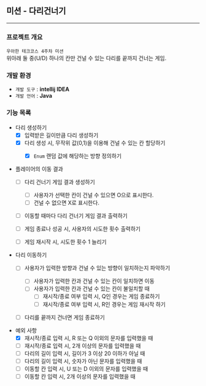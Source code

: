## 미션 - 다리건너기

---
### 프로젝트 개요
`우아한 테크코스 4주차 미션`                            
위아래 둘 중(U/D) 하나의 칸만 건널 수 있는 다리를 끝까지 건너는 게임.

### 개발 환경
* `개발 도구` : **intellij IDEA**
* `개발 언어` : **Java**

### 기능 목록

- 다리 생성하기
    - [X] 입력받은 길이만큼 다리 생성하기
    - [X] 다리 생성 시, 무작위 값(0,1)을 이용해 건널 수 있는 칸 할당하기
      -[X] `Enum` 랜덤 값에 해당하는 방향 정의하기  


- 플레이어의 이동 결과
    - [ ] 다리 건너기 게임 결과 생성하기
        - [ ] 사용자가 선택한 칸이 건널 수 있으면 O으로 표시한다.
        - [ ] 건널 수 없으면 X로 표시한다.
    - [ ] 이동할 때마다 다리 건너기 게임 결과 출력하기
    - [ ] 게임 종료나 성공 시, 사용자의 시도한 횟수 출력하기
    - [ ] 게임 재시작 시, 시도한 횟수 1 늘리기


- 다리 이동하기
    - [ ] 사용자가 입력한 방향과 건널 수 있는 방향이 일치하는지 파악하기 
      - [ ] 사용자가 입력한 칸과 건널 수 있는 칸이 일치하면 이동
      - [ ] 사용자가 입력한 칸과 건널 수 있는 칸이 불일치할 때
          - [ ] 재시작/종료 여부 입력 시, Q인 경우는 게임 종료하기
          - [ ] 재시작/종료 여부 입력 시, R인 경우는 게임 재시작 하기
        
    - [ ] 다리를 끝까지 건너면 게임 종료하기


- 예외 사항
  - [X] 재시작/종료 입력 시, R 또는 Q 이외의 문자를 입력했을 때
  - [ ] 재시작/종료 입력 시, 2개 이상의 문자를 입력했을 때
  - [ ] 다리의 길이 입력 시, 길이가 3 이상 20 이하가 아닐 때
  - [ ] 다리의 길이 입력 시, 숫자가 아닌 문자를 입력했을 때
  - [ ] 이동할 칸 입력 시, U 또는 D 이외의 문자를 입력했을 때
  - [ ] 이동할 칸 입력 시, 2개 이상의 문자를 입력했을 때